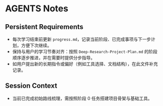 # AGENTS Notes

## Persistent Requirements
- 每次学习结束前更新 `progress.md`，记录当前阶段、已完成事项与下一步计划，方便下次继续。
- 保持与用户的学习节奏对齐：按照 `Deep-Research-Project-Plan.md` 的阶段顺序逐步推进，并在需要时提供分步指导。
- 如用户提出新的长期指令或偏好（例如工具选择、文档结构），在此文件补充记录。

## Session Context
- 当前已完成初始路线梳理，需按照阶段 0 任务搭建项目骨架与基础工具。
